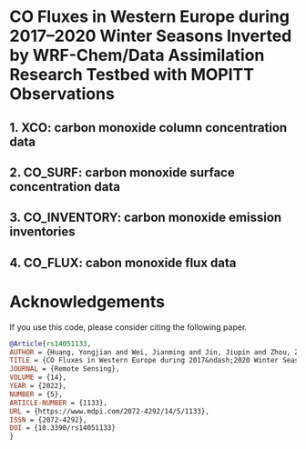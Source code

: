 # CO Fluxes in Western Europe during 2017–2020 Winter Seasons Inverted by WRF-Chem/Data Assimilation Research Testbed with MOPITT Observations

## 1. XCO: carbon monoxide column concentration data
## 2. CO_SURF: carbon monoxide surface concentration data
## 3. CO_INVENTORY: carbon monoxide emission inventories
## 4. CO_FLUX: cabon monoxide flux data


# Acknowledgements
If you use this code, please consider citing the following paper.

```bibtex
@Article{rs14051133,
AUTHOR = {Huang, Yongjian and Wei, Jianming and Jin, Jiupin and Zhou, Zhiwei and Gu, Qianrong},
TITLE = {CO Fluxes in Western Europe during 2017&ndash;2020 Winter Seasons Inverted by WRF-Chem/Data Assimilation Research Testbed with MOPITT Observations},
JOURNAL = {Remote Sensing},
VOLUME = {14},
YEAR = {2022},
NUMBER = {5},
ARTICLE-NUMBER = {1133},
URL = {https://www.mdpi.com/2072-4292/14/5/1133},
ISSN = {2072-4292},
DOI = {10.3390/rs14051133}
}




```
